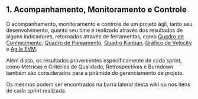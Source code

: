## 1. Acompanhamento, Monitoramento e Controle
O acompanhamento, monitoramento e controle de um projeto ágil, tanto seu desenvolvimento, quanto seu time é realizado através dos resultados de alguns indicadores, retornados através de ferramentas, como [Quadro de Conhecimento](https://github.com/fga-gpp-mds/2016.2-SAS_FGA/wiki/Quadro-de-Conhecimento), [Quadro de Pareamento](https://github.com/fga-gpp-mds/2016.2-SAS_FGA/wiki/Quadro-de-Pareamento), [Quadro Kanban](https://github.com/fga-gpp-mds/2016.2-SAS_FGA/wiki/Quadro-Kanban), [Gráfico de Velocity](https://github.com/fga-gpp-mds/2016.2-SAS_FGA/wiki/Gr%C3%A1fico-de-Velocity) e [Agile EVM](https://github.com/fga-gpp-mds/2016.2-SAS_FGA/wiki/Agile-EVM).

Além disso, os resultados provenientes especificamente de cada sprint, como Métricas e Critérios de Qualidade, Retrospectivas e Burndown também são considerados para a pirâmide do gerenciamento de projeto.

Os mesmos podem ser encontrados na barra lateral desta wiki ou nos itens de cada sprint realizada.